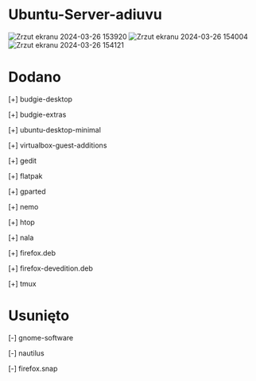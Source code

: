 # Ubuntu-Server-adiuvu
![Zrzut ekranu 2024-03-26 153920](https://github.com/Adi-uvu/Ubuntu-Server-adiuvu/assets/102376281/a24e6418-e2f6-4f5c-a10f-f93e0eabdc46)
![Zrzut ekranu 2024-03-26 154004](https://github.com/Adi-uvu/Ubuntu-Server-adiuvu/assets/102376281/6fc0b347-5018-4263-9e2f-571158f677fc)
![Zrzut ekranu 2024-03-26 154121](https://github.com/Adi-uvu/Ubuntu-Server-adiuvu/assets/102376281/0600ac72-f231-42ee-9aee-6d0c59c8d68a)


# Dodano
[+] budgie-desktop

[+] budgie-extras

[+] ubuntu-desktop-minimal

[+] virtualbox-guest-additions

[+] gedit

[+] flatpak

[+] gparted

[+] nemo

[+] htop

[+] nala

[+] firefox.deb

[+] firefox-devedition.deb

[+] tmux

# Usunięto

[-] gnome-software

[-] nautilus

[-] firefox.snap
